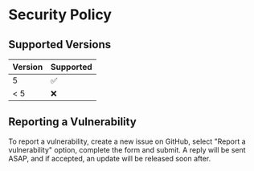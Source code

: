 # Security Policy

## Supported Versions

| Version | Supported          |
| ------- | ------------------ |
| 5       | :white_check_mark: |
| < 5     | :x:                |

## Reporting a Vulnerability

To report a vulnerability, create a new issue on GitHub, select
"Report a vulnerability" option, complete the form and submit.
A reply will be sent ASAP, and if accepted, an update will be
released soon after.
